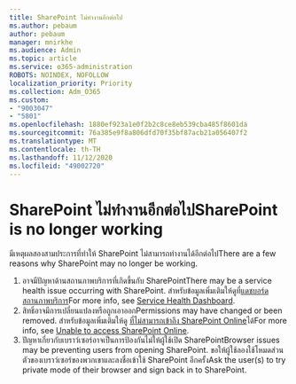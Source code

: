 ```yaml
---
title: SharePoint ไม่ทำงานอีกต่อไป
ms.author: pebaum
author: pebaum
manager: mnirkhe
ms.audience: Admin
ms.topic: article
ms.service: o365-administration
ROBOTS: NOINDEX, NOFOLLOW
localization_priority: Priority
ms.collection: Adm_O365
ms.custom:
- "9003047"
- "5801"
ms.openlocfilehash: 1880ef923a1e0f2b2c8ce8eb539cba485f8601da
ms.sourcegitcommit: 76a385e9f8a806dfd70f35bf87acb21a056407f2
ms.translationtype: MT
ms.contentlocale: th-TH
ms.lasthandoff: 11/12/2020
ms.locfileid: "49002720"
---
```

# <a name="sharepoint-is-no-longer-working"></a><span data-ttu-id="e9acd-102">SharePoint ไม่ทำงานอีกต่อไป</span><span class="sxs-lookup"><span data-stu-id="e9acd-102">SharePoint is no longer working</span></span>

<span data-ttu-id="e9acd-103">มีเหตุผลสองสามประการที่ทำให้ SharePoint ไม่สามารถทำงานได้อีกต่อไป</span><span class="sxs-lookup"><span data-stu-id="e9acd-103">There are a few reasons why SharePoint may no longer be working.</span></span>

1. <span data-ttu-id="e9acd-104">อาจมีปัญหาด้านสถานภาพบริการที่เกิดขึ้นกับ SharePoint</span><span class="sxs-lookup"><span data-stu-id="e9acd-104">There may be a service health issue occurring with SharePoint.</span></span> <span data-ttu-id="e9acd-105">สำหรับข้อมูลเพิ่มเติมให้ดูที่[แดชบอร์ดสถานภาพบริการ](https://admin.microsoft.com/AdminPortal/Home#/servicehealth)</span><span class="sxs-lookup"><span data-stu-id="e9acd-105">For more info, see [Service Health Dashboard](https://admin.microsoft.com/AdminPortal/Home#/servicehealth).</span></span>
2. <span data-ttu-id="e9acd-106">สิทธิ์อาจมีการเปลี่ยนแปลงหรือถูกเอาออก</span><span class="sxs-lookup"><span data-stu-id="e9acd-106">Permissions may have changed or been removed.</span></span> <span data-ttu-id="e9acd-107">สำหรับข้อมูลเพิ่มเติมให้ดู [ที่ไม่สามารถเข้าถึง SharePoint Online](https://docs.microsoft.com/sharepoint/troubleshoot/sharing-and-permissions/sharepoint-online-inaccessible)ได้</span><span class="sxs-lookup"><span data-stu-id="e9acd-107">For more info, see [Unable to access SharePoint Online](https://docs.microsoft.com/sharepoint/troubleshoot/sharing-and-permissions/sharepoint-online-inaccessible).</span></span>
3. <span data-ttu-id="e9acd-108">ปัญหาเกี่ยวกับเบราว์เซอร์อาจเป็นการป้องกันไม่ให้ผู้ใช้เปิด SharePoint</span><span class="sxs-lookup"><span data-stu-id="e9acd-108">Browser issues may be preventing users from opening SharePoint.</span></span> <span data-ttu-id="e9acd-109">ขอให้ผู้ใช้ลองใช้โหมดส่วนตัวของเบราว์เซอร์ของพวกเขาและลงชื่อเข้าใช้ SharePoint อีกครั้ง</span><span class="sxs-lookup"><span data-stu-id="e9acd-109">Ask the user(s) to try private mode of their browser and sign back in to SharePoint.</span></span>